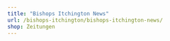 ```yaml
---
title: "Bishops Itchington News"
url: /bishops-itchington/bishops-itchington-news/
shop: Zeitungen
---
```

